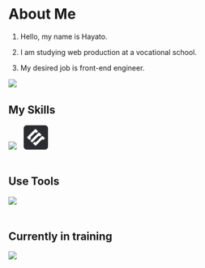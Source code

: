 # About Me

1. Hello, my name is Hayato.
   
2. I am studying web production at a vocational school.

3. My desired job is front-end engineer.

![](https://github-readme-stats.vercel.app/api/top-langs?username=morimo0804)

## My Skills

<img src="https://skillicons.dev/icons?i=html,css,js,sass,tailwind,wordpress" />　<img src="https://raw.githubusercontent.com/morimo0804/morimo0804/main/assets/icon-black.png" alt="microCMS" width="48" height="48" /> <br /><br />

## Use Tools

<img src="https://skillicons.dev/icons?i=illustrator,photoshop,figma,vscode,github,vercel" />　<br /><br />

## Currently in training

<img src="https://skillicons.dev/icons?i=typescript,react,next" />　<br /><br />
